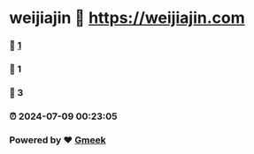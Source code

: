 # weijiajin :link: https://weijiajin.com 
### :page_facing_up: [1](https://weijiajin.com/tag.html) 
### :speech_balloon: 1 
### :hibiscus: 3 
### :alarm_clock: 2024-07-09 00:23:05 
### Powered by :heart: [Gmeek](https://github.com/Meekdai/Gmeek)
